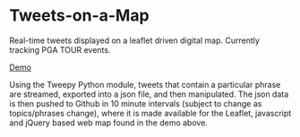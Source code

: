 # Tweets-on-a-Map
Real-time tweets displayed on a leaflet driven digital map. Currently tracking PGA TOUR events.

<a href="https://fitzpk.github.io/Tweets-on-a-Map/">Demo</a>

Using the Tweepy Python module, tweets that contain a particular phrase are streamed, exported into a json file, and then manipulated. The json data is then pushed to Github in 10 minute intervals (subject to change as topics/phrases change), where it is made available for the Leaflet, javascript and jQuery based web map found in the demo above.
